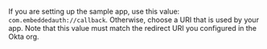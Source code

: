If you are setting up the sample app, use this value:
`com.embeddedauth://callback`. Otherwise, choose
a URI that is used by your app. Note that this value
must match the redirect URI you configured in
the Okta org.
